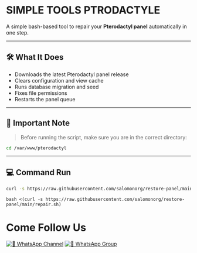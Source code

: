 # SIMPLE TOOLS PTRODACTYLE

A simple bash-based tool to repair your **Pterodactyl panel** automatically in one step.

---

## 🛠️ What It Does

- Downloads the latest Pterodactyl panel release
- Clears configuration and view cache
- Runs database migration and seed
- Fixes file permissions
- Restarts the panel queue

---

## 📁 Important Note

> Before running the script, make sure you are in the correct directory:  
```bash
cd /var/www/pterodactyl
```

---

## 💻 Command Run

```bash
curl -s https://raw.githubusercontent.com/salomonorg/restore-panel/main/repair.sh | bash
```
```
bash <(curl -s https://raw.githubusercontent.com/salomonorg/restore-panel/main/repair.sh)
```

# Come Follow Us
[![📢 WhatsApp Channel](https://img.shields.io/badge/Join%20Channel-25D366?style=for-the-badge&logo=whatsapp&logoColor=white)](https://whatsapp.com/channel/0029Vb3qQSk77qVKayc2aT21)
[![💬 WhatsApp Group](https://img.shields.io/badge/Join%20Group-075E54?style=for-the-badge&logo=whatsapp&logoColor=white)](https://chat.whatsapp.com/I2KjQLlZ4KA31TJFfHqDPs?mode=r_t)

